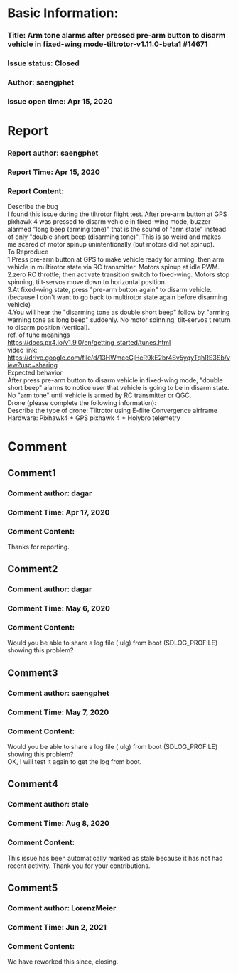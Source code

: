 # Basic Information:
### Title:  Arm tone alarms after pressed pre-arm button to disarm vehicle in fixed-wing mode-tiltrotor-v1.11.0-beta1 #14671 
### Issue status: Closed
### Author: saengphet
### Issue open time: Apr 15, 2020
# Report
### Report author: saengphet
### Report Time: Apr 15, 2020
### Report Content:   
Describe the bug    
I found this issue during the tiltrotor flight test. After pre-arm button at GPS pixhawk 4 was pressed to disarm vehicle in fixed-wing mode, buzzer alarmed "long beep (arming tone)" that is the sound of "arm state" instead of only "double short beep (disarming tone)". This is so weird and makes me scared of motor spinup unintentionally (but motors did not spinup).  
To Reproduce  
1.Press pre-arm button at GPS to make vehicle ready for arming, then arm vehicle in multirotor state via RC transmitter. Motors spinup at idle PWM.  
2.zero RC throttle, then activate transition switch to fixed-wing. Motors stop spinning, tilt-servos move down to horizontal position.  
3.At fixed-wing state, press "pre-arm button again" to disarm vehicle. (because I don't want to go back to multirotor state again before disarming vehicle)  
4.You will hear the "disarming tone as double short beep" follow by "arming warning tone as long beep" suddenly. No motor spinning, tilt-servos t return to disarm position (vertical).  
ref. of tune meanings    
https://docs.px4.io/v1.9.0/en/getting_started/tunes.html  
video link:    
https://drive.google.com/file/d/13HWmceGjHeR9kE2br4Sv5yqyTqhRS3Sb/view?usp=sharing  
Expected behavior    
After press pre-arm button to disarm vehicle in fixed-wing mode, "double short beep" alarms to notice user that vehicle is going to be in disarm state. No "arm tone" until vehicle is armed by RC transmitter or QGC.  
Drone (please complete the following information):    
Describe the type of drone: Tiltrotor using E-flite Convergence airframe    
Hardware: Pixhawk4 + GPS pixhawk 4 + Holybro telemetry  

# Comment
## Comment1
### Comment author: dagar
### Comment Time: Apr 17, 2020
### Comment Content:   
Thanks for reporting.  

## Comment2
### Comment author: dagar
### Comment Time: May 6, 2020
### Comment Content:   
Would you be able to share a log file (.ulg) from boot (SDLOG_PROFILE) showing this problem?  

## Comment3
### Comment author: saengphet
### Comment Time: May 7, 2020
### Comment Content:   
    
Would you be able to share a log file (.ulg) from boot (SDLOG_PROFILE) showing this problem?    
OK, I will test it again to get the log from boot.  

## Comment4
### Comment author: stale
### Comment Time: Aug 8, 2020
### Comment Content:   
This issue has been automatically marked as stale because it has not had recent activity. Thank you for your contributions.  

## Comment5
### Comment author: LorenzMeier
### Comment Time: Jun 2, 2021
### Comment Content:   
We have reworked this since, closing.  

